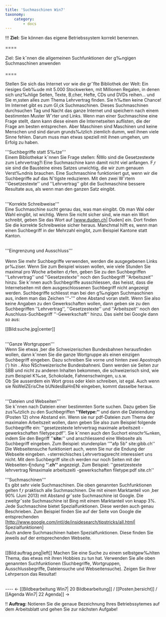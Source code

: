 ```yaml
---
title: 'Suchmaschinen Win7'
taxonomy:
    category:
        - docs
---
```


!!! **Ziel:** Sie können das eigene Betriebssystem korrekt benennen.

====<br><br>Ziel: Sie kˆnnen die allgemeinen Suchfunktionen der g‰ngigen Suchmaschinen anwenden<br><br>====




Stellen Sie sich das Internet vor wie die grˆﬂte Bibliothek der Welt: Ein riesiges Geb‰ude mit 5.000 Stockwerken, mit Millionen Regalen, in denen sich unz‰hlige Seiten, Texte, B¸cher, Hefte, CDs und DVDs reihen... und Sie m¸ssten alles zum Thema Lehrvertrag finden. Sie h‰tten keine Chance! Im Internet gibt es zum Gl¸ck Suchmaschinen. Dieses Suchmaschinen durchsuchen Tag und Nacht das ganze Internet und speichern nach einem bestimmten Muster Wˆrter und Links. Wenn man einer Suchmaschine eine Frage stellt, dann kann diese einem die Internetseiten auflisten, die der Frage am besten entsprechen. Aber Maschinen sind Maschinen und keine Menschen und sind darum grunds‰tzlich ziemlich dumm, weil ihnen viele Sinne fehlen. Darum muss man etwas speziell mit ihnen umgehen, um Erfolg zu haben.

'''Suchbegriffe statt S‰tze'''<br>
Einem Bibliothekar kˆnnen Sie Frage stellen: ÑWo sind die Gesetzestexte zum Lehrvertrag?ì Eine Suchmaschine kann damit nicht viel anfangen. F¸r sie sind die Bausteine eines Satzes unwichtig, die wir zum genauen Verst‰ndnis brauchen. Eine Suchmaschine funktioniert gut, wenn wir die Suchbegriffe auf das Nˆtigste reduzieren. Mit den zwei Wˆrtern ''Gesetzestexte'' und ''Lehrvertrag'' gibt die Suchmaschine bessere Resultate aus, als wenn man den ganzen Satz eingibt.<br><br>

'''Korrekte Schreibweise'''<br>
Eine Suchmaschine sucht genau das, was man eingibt. Ob man Wal oder Wahl eingibt, ist wichtig. Wenn Sie nicht sicher sind, wie man ein Wort schreibt, geben Sie das Wort auf [www.duden.ch| Duden] ein. Dort finden Sie die korrekte Schreibweise sicher heraus. Manchmal hilft es, wenn man einen Suchbegriff in der Mehrzahl eingibt, zum Beispiel Kantone statt Kanton.<br><br>

'''Eingrenzung und Ausschluss'''<br><br>
Wenn Sie mehr Suchbegriffe verwenden, werden die ausgegebenen Links pr‰ziser. Wenn Sie zum Beispiel wissen wollen, wie viele Stunden Sie maximal pro Woche arbeiten d¸rfen, geben Sie zu den Suchbegriffen ''Lehrvertrag'' und ''Gesetzestexte'' noch den Suchbegriff ''Arbeitszeit'' hinzu. Sie kˆnnen auch Suchbegriffe ausschliessen, das heisst, dass die Internetseiten mit dem ausgeschlossenen Suchbegriff nicht angezeigt werden. Suchbegriffe schliesst man bei den g‰ngigen Suchmaschinen aus, indem man das Zeichen '''-''' ohne Abstand voran stellt. Wenn Sie also keine Angaben zu den Gewerkschaften wollen, dann geben sie zu den Suchbegriffen ''Lehrvertrag'', ''Gesetzestexte'' und ''Arbeitszeit'' noch den Auschluss-Suchbegriff ''-Gewerkschaft'' hinzu. Das sieht bei Google dann so aus:<br>

[[Bild:suche.jpg|center]]<br><br>

'''Ganze Wortgruppen'''<br>
Wenn Sie etwas ¸ber die Schweizerischen Bundesbahnen herausfinden wollen, dann kˆnnen Sie die ganze Wortgruppe als einen einzigen Suchbegriff eingeben. Dazu schreiben Sie vorne und hinten zwei Apostroph (') hin . Also ÑSchweizerische Bundesbahnenì. Dann werden sie Seiten zur SBB und nicht zu anderen Inhalten bekommen, die schweizerisch sind, wie zum Beispiel K‰se, Schokolade, Fahnenschwingen, u.s.w.<br>
Ob Sie ausserdem ein Wort gross oder klein schreiben, ist egal. Auch wenn sie ÑsWeIZErisChe bUNdesBaHnENì eingeben, kommt dasselbe heraus.<br><br>

'''Dateien und Webseiten'''<br>
Sie kˆnnen nach Dateien einer bestimmten Sorte suchen. Dazu geben Sie zus‰tzlich zu den Suchbegriffen __''filetype:''__ und dann die Dateiendung (Posten 12) ohne Abstand ein. Wenn sie nur pdf-Dateien zum Thema der maximalen Arbeitszeit wollen, dann geben Sie also zum Beispiel folgende Suchbegriffe ein: ''gesetzestexte lehrvertrag maximale arbeitszeit -gewerkschaften filetype:pdf''.
Sie kˆnnen auch den Suchort einschr‰nken, indem Sie den Begriff ''__site:__'' und anschliessend eine Webseite als Suchbegriff eingeben. Zum Beispiel: stundenplan ''"afp 5b" site:gibb.ch''<br>
Die Webseitensuche funktioniert auch, wenn Sie nur die Endung der Webseite eingeben. ÷sterreichisches Lehrvertragsrecht interessiert uns nicht. Mit dem Suchbegriff site:ch werden nur noch Seiten mit der Webseiten-Endung __''.ch''__ angezeigt. Zum Beispiel:
''gesetzestexte lehrvertrag Ñmaximale arbeitszeitì -gewerkschaften filetype:pdf site.ch''<br>

'''Suchmaschinen'''<br>
Es gibt sehr viele Suchmaschinen. Die oben genannten Suchfunktionen gelten f¸r praktisch alle Suchmaschinen. Die mit einem Marktanteil von ¸ber 90% (Juni 2013) mit Abstand grˆsste Suchmaschine ist Google. Die zweitgrˆsste Suchmaschine ist Bing mit einem Marktanteil von knapp 3%.
Jede Suchmaschine bietet Spezialfunktionen. Diese werden auch genau Beschrieben. Zum Beispiel finden Sie auf der Seite von Google die entsprechenden [http://www.google.com/intl/de/insidesearch/tipstricks/all.html| Spezialfunktionen]<br>
Auch andere Suchmaschinen haben Spezialfunktionen. Diese finden Sie jeweils auf der entsprechenden Webseite.<br><br>

[[Bild:auftrag.png|left]]
Machen Sie eine Suche zu einem selbstgew‰hlten Thema, das etwas mit ihren Hobbies zu tun hat. Verwenden Sie alle oben genannten Suchfunktionen (Suchbegriffe, Wortgruppen, Ausschlussbegriffe, Dateiensuche und Webseitensuche). Zeigen Sie Ihrer Lehrperson das Resultat!<br><br>


---- <- [[Bildbearbeitung Win7| 20 Bildbearbeitung]] / [[Posten¸bersicht]] / [[Agenda Win7| 22 Agenda]]  ->

!! **Auftrag:** Notieren Sie die genaue Bezeichnung Ihres Betriebssytemes auf dem Arbeitsblatt und gehen Sie zur nächsten Aufgabe!




